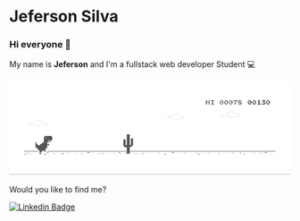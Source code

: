 # Jeferson Silva

### Hi everyone 🚀

My name is **Jeferson** and I'm a fullstack web developer Student 💻

![image](https://github.com/Jeferson1/Jeferson1/blob/master/dino.gif)

Would you like to find me?

[![Linkedin Badge](https://img.shields.io/badge/-LinkedIn-blue?style=flat-square&logo=Linkedin&logoColor=white&link=https://www.linkedin.com/in/1jeferson/)](https://www.linkedin.com/in/1jeferson/)

<!--
**Jeferson1/Jeferson1** is a ✨ _special_ ✨ repository because its `README.md` (this file) appears on your GitHub profile.
